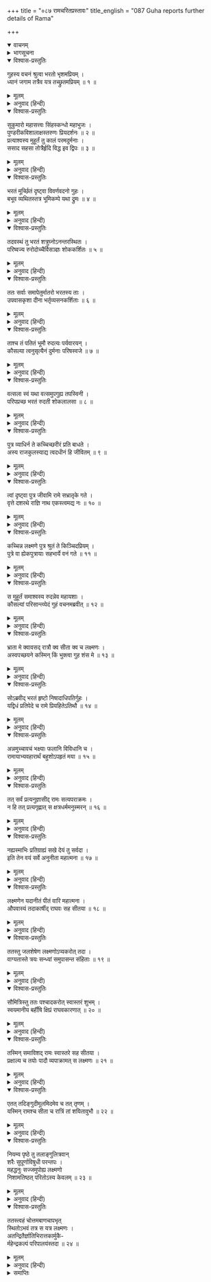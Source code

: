 +++
title = "०८७ रामचरितप्रस्तावः"
title_english = "087 Guha reports further details of Rama"

+++
<details open><summary>वाचनम्</summary>
<div caption="श्रीराम-हरिसीताराममूर्ति-घनपाठिभ्यां वचनम्" class="audioEmbed" src="https://archive.org/download/Ramayana-recitation-Sriram-harisItArAmamUrti-Ghanapaati-v2/Kanda_2/Kanda_2_AYK-087-Rama_Charitha_Prasthavaha.mp3"></div>
</details>

<details><summary>भागसूचना</summary>

87. भरतकी मूर्च्छासे गुह, शत्रुघ्न और माताओंका दुःखी होना, होशमें आनेपर भरतका गुहसे श्रीराम आदिके भोजन और शयन आदिके विषयमें पूछना और गुहका उन्हें सब बातें बताना
</details>

<details open><summary>विश्वास-प्रस्तुतिः</summary>

गुहस्य वचनं श्रुत्वा भरतो भृशमप्रियम् ।  
ध्यानं जगाम तत्रैव यत्र तच्छ्रुतमप्रियम् ॥ १ ॥
</details>

<details><summary>मूलम्</summary>

गुहस्य वचनं श्रुत्वा भरतो भृशमप्रियम् ।  
ध्यानं जगाम तत्रैव यत्र तच्छ्रुतमप्रियम् ॥ १ ॥
</details>

<details><summary>अनुवाद (हिन्दी)</summary>

गुहका श्रीरामके जटाधारण आदिसे सम्बन्ध रखनेवाला अत्यन्त अप्रिय वचन सुनकर भरत चिन्तामग्न हो गये । जिन श्रीरामके विषयमें उन्होंने अप्रिय बात सुनी थी, उन्हींका वे चिन्तन करने लगे (उन्हें यह चिन्ता हो गयी कि अब मेरा मनोरथ पूर्ण न हो सकेगा । श्रीरामने जब जटा धारण कर ली, तब वे शायद ही लौटें) ॥ १ ॥
</details>

<details open><summary>विश्वास-प्रस्तुतिः</summary>

सुकुमारो महासत्त्वः सिंहस्कन्धो महाभुजः ।  
पुण्डरीकविशालाक्षस्तरुणः प्रियदर्शनः ॥ २ ॥  
प्रत्याश्वस्य मुहूर्तं तु कालं परमदुर्मनाः ।  
ससाद सहसा तोत्रैर्हृदि विद्ध इव द्विपः ॥ ३ ॥
</details>

<details><summary>मूलम्</summary>

सुकुमारो महासत्त्वः सिंहस्कन्धो महाभुजः ।  
पुण्डरीकविशालाक्षस्तरुणः प्रियदर्शनः ॥ २ ॥  
प्रत्याश्वस्य मुहूर्तं तु कालं परमदुर्मनाः ।  
ससाद सहसा तोत्रैर्हृदि विद्ध इव द्विपः ॥ ३ ॥
</details>

<details><summary>अनुवाद (हिन्दी)</summary>

भरत सुकुमार होनेके साथ ही महान् बलशाली थे, उनके कंधे सिंहके समान थे, भुजाएँ बड़ी-बड़ी और नेत्र विकसित कमलके सदृश सुन्दर थे । उनकी अवस्था तरुण थी और वे देखनेमें बड़े मनोरम थे । उन्होंने गुहकी बात सुनकर दो घड़ीतक किसी प्रकार धैर्य धारण किया, फिर उनके मनमें बड़ा दुःख हुआ । वे अंकुशसे विद्ध हुए हाथीके समान अत्यन्त व्यथित होकर सहसा दुःखसे शिथिल एवं मूर्च्छित हो गये ॥ २-३ ॥
</details>

<details open><summary>विश्वास-प्रस्तुतिः</summary>

भरतं मूर्च्छितं दृष्ट्वा विवर्णवदनो गुहः ।  
बभूव व्यथितस्तत्र भूमिकम्पे यथा द्रुमः ॥ ४ ॥
</details>

<details><summary>मूलम्</summary>

भरतं मूर्च्छितं दृष्ट्वा विवर्णवदनो गुहः ।  
बभूव व्यथितस्तत्र भूमिकम्पे यथा द्रुमः ॥ ४ ॥
</details>

<details><summary>अनुवाद (हिन्दी)</summary>

भरतको मूर्च्छित हुआ देख गुहके चेहरेका रंग उड़ गया । वह भूकम्पके समय मथित हुए वृक्षकी भाँति वहाँ व्यथित हो उठा ॥ ४ ॥
</details>

<details open><summary>विश्वास-प्रस्तुतिः</summary>

तदवस्थं तु भरतं शत्रुघ्नोऽनन्तरस्थितः ।  
परिष्वज्य रुरोदोच्चैर्विसञ्ज्ञः शोककर्शितः ॥ ५ ॥
</details>

<details><summary>मूलम्</summary>

तदवस्थं तु भरतं शत्रुघ्नोऽनन्तरस्थितः ।  
परिष्वज्य रुरोदोच्चैर्विसञ्ज्ञः शोककर्शितः ॥ ५ ॥
</details>

<details><summary>अनुवाद (हिन्दी)</summary>

शत्रुघ्न भरतके पास ही बैठे थे । वे उनकी वैसी अवस्था देख उन्हें हृदयसे लगाकर जोर-जोरसे रोने लगे और शोकसे पीड़ित हो अपनी सुध-बुध खो बैठे ॥ ५ ॥
</details>

<details open><summary>विश्वास-प्रस्तुतिः</summary>

ततः सर्वाः समापेतुर्मातरो भरतस्य ताः ।  
उपवासकृशा दीना भर्तृव्यसनकर्शिताः ॥ ६ ॥
</details>

<details><summary>मूलम्</summary>

ततः सर्वाः समापेतुर्मातरो भरतस्य ताः ।  
उपवासकृशा दीना भर्तृव्यसनकर्शिताः ॥ ६ ॥
</details>

<details><summary>अनुवाद (हिन्दी)</summary>

तदनन्तर भरतकी सभी माताएँ वहाँ आ पहुँचीं । वे पतिवियोगके दुःखसे दुःखी, उपवास करनेके कारण दुर्बल और दीन हो रही थीं ॥ ६ ॥
</details>

<details open><summary>विश्वास-प्रस्तुतिः</summary>

ताश्च तं पतितं भूमौ रुदत्यः पर्यवारयन् ।  
कौसल्या त्वनुसृत्यैनं दुर्मनाः परिषस्वजे ॥ ७ ॥
</details>

<details><summary>मूलम्</summary>

ताश्च तं पतितं भूमौ रुदत्यः पर्यवारयन् ।  
कौसल्या त्वनुसृत्यैनं दुर्मनाः परिषस्वजे ॥ ७ ॥
</details>

<details><summary>अनुवाद (हिन्दी)</summary>

भूमिपर पड़े हुए भरतको उन्होंने चारों ओरसे घेर लिया और सब-की-सब रोने लगीं । कौसल्याका हृदय तो दुःखसे और भी कातर हो उठा । उन्होंने भरतके पास जाकर उन्हें अपनी गोदमें चिपका लिया ॥ ७ ॥
</details>

<details open><summary>विश्वास-प्रस्तुतिः</summary>

वत्सला स्वं यथा वत्समुपगुह्य तपस्विनी ।  
परिपप्रच्छ भरतं रुदती शोकलालसा ॥ ८ ॥
</details>

<details><summary>मूलम्</summary>

वत्सला स्वं यथा वत्समुपगुह्य तपस्विनी ।  
परिपप्रच्छ भरतं रुदती शोकलालसा ॥ ८ ॥
</details>

<details><summary>अनुवाद (हिन्दी)</summary>

जैसे वत्सला गौ अपने बछड़ेको गलेसे लगाकर चाटती है, उसी तरह शोकसे व्याकुल हुई तपस्विनी कौसल्याने भरतको गोदमें लेकर रोते-रोते पूछा— ॥
</details>

<details open><summary>विश्वास-प्रस्तुतिः</summary>

पुत्र व्याधिर्न ते कच्चिच्छरीरं प्रति बाधते ।  
अस्य राजकुलस्याद्य त्वदधीनं हि जीवितम् ॥ ९ ॥
</details>

<details><summary>मूलम्</summary>

पुत्र व्याधिर्न ते कच्चिच्छरीरं प्रति बाधते ।  
अस्य राजकुलस्याद्य त्वदधीनं हि जीवितम् ॥ ९ ॥
</details>

<details><summary>अनुवाद (हिन्दी)</summary>

‘बेटा! तुम्हारे शरीरको कोई रोग तो कष्ट नहीं पहुँचा रहा है? अब इस राजवंशका जीवन तुम्हारे ही अधीन है ॥ ९ ॥
</details>

<details open><summary>विश्वास-प्रस्तुतिः</summary>

त्वां दृष्ट्वा पुत्र जीवामि रामे सभ्रातृके गते ।  
वृत्ते दशरथे राज्ञि नाथ एकस्त्वमद्य नः ॥ १० ॥
</details>

<details><summary>मूलम्</summary>

त्वां दृष्ट्वा पुत्र जीवामि रामे सभ्रातृके गते ।  
वृत्ते दशरथे राज्ञि नाथ एकस्त्वमद्य नः ॥ १० ॥
</details>

<details><summary>अनुवाद (हिन्दी)</summary>

‘वत्स! मैं तुम्हींको देखकर जी रही हूँ । श्रीराम लक्ष्मणके साथ वनमें चले गये और महाराज दशरथ स्वर्गवासी हो गये; अब एकमात्र तुम्हीं हमलोगोंके रक्षक हो ॥ १० ॥
</details>

<details open><summary>विश्वास-प्रस्तुतिः</summary>

कच्चिन्न लक्ष्मणे पुत्र श्रुतं ते किञ्चिदप्रियम् ।  
पुत्रे वा ह्येकपुत्रायाः सहभार्ये वनं गते ॥ ११ ॥
</details>

<details><summary>मूलम्</summary>

कच्चिन्न लक्ष्मणे पुत्र श्रुतं ते किञ्चिदप्रियम् ।  
पुत्रे वा ह्येकपुत्रायाः सहभार्ये वनं गते ॥ ११ ॥
</details>

<details><summary>अनुवाद (हिन्दी)</summary>

‘बेटा! सच बताओ, तुमने लक्ष्मणके सम्बन्धमें अथवा मुझ एक ही पुत्रवाली माके बेटे वनमें सीतासहित गये हुए श्रीरामके विषयमें कोई अप्रिय बात तो नहीं सुनी है?’ ॥ ११ ॥
</details>

<details open><summary>विश्वास-प्रस्तुतिः</summary>

स मुहूर्तं समाश्वस्य रुदन्नेव महायशाः ।  
कौसल्यां परिसान्त्व्येदं गुहं वचनमब्रवीत् ॥ १२ ॥
</details>

<details><summary>मूलम्</summary>

स मुहूर्तं समाश्वस्य रुदन्नेव महायशाः ।  
कौसल्यां परिसान्त्व्येदं गुहं वचनमब्रवीत् ॥ १२ ॥
</details>

<details><summary>अनुवाद (हिन्दी)</summary>

दो ही घड़ीमें जब महायशस्वी भरतका चित्त स्वस्थ हुआ, तब उन्होंने रोते-रोते ही कौसल्याको सान्त्वना दी (और कहा—‘मा! घबराओ मत, मैंने कोई अप्रिय बात नहीं सुनी है’) । फिर निषादराज गुहसे इस प्रकार पूछा— ॥ १२ ॥
</details>

<details open><summary>विश्वास-प्रस्तुतिः</summary>

भ्राता मे क्वावसद् रात्रौ क्व सीता क्व च लक्ष्मणः ।  
अस्वपच्छयने कस्मिन् किं भुक्त्वा गुह शंस मे ॥ १३ ॥
</details>

<details><summary>मूलम्</summary>

भ्राता मे क्वावसद् रात्रौ क्व सीता क्व च लक्ष्मणः ।  
अस्वपच्छयने कस्मिन् किं भुक्त्वा गुह शंस मे ॥ १३ ॥
</details>

<details><summary>अनुवाद (हिन्दी)</summary>

‘गुह! उस दिन रातमें मेरे भाई श्रीराम कहाँ ठहरे थे? सीता कहाँ थीं? और लक्ष्मण कहाँ रहे? उन्होंने क्या भोजन करके कैसे बिछौनेपर शयन किया था? ये सब बातें मुझे बताओ’ ॥ १३ ॥
</details>

<details open><summary>विश्वास-प्रस्तुतिः</summary>

सोऽब्रवीद् भरतं हृष्टो निषादाधिपतिर्गुहः ।  
यद्विधं प्रतिपेदे च रामे प्रियहितेऽतिथौ ॥ १४ ॥
</details>

<details><summary>मूलम्</summary>

सोऽब्रवीद् भरतं हृष्टो निषादाधिपतिर्गुहः ।  
यद्विधं प्रतिपेदे च रामे प्रियहितेऽतिथौ ॥ १४ ॥
</details>

<details><summary>अनुवाद (हिन्दी)</summary>

ये प्रश्न सुनकर निषादराज गुह बहुत प्रसन्न हुआ और उसने अपने प्रिय एवं हितकारी अतिथि श्रीरामके आनेपर उनके प्रति जैसा बर्ताव किया था, वह सब बताते हुए भरतसे कहा— ॥ १४ ॥
</details>

<details open><summary>विश्वास-प्रस्तुतिः</summary>

अन्नमुच्चावचं भक्ष्याः फलानि विविधानि च ।  
रामायाभ्यवहारार्थं बहुशोऽपहृतं मया ॥ १५ ॥
</details>

<details><summary>मूलम्</summary>

अन्नमुच्चावचं भक्ष्याः फलानि विविधानि च ।  
रामायाभ्यवहारार्थं बहुशोऽपहृतं मया ॥ १५ ॥
</details>

<details><summary>अनुवाद (हिन्दी)</summary>

‘मैंने भाँति-भाँतिके अन्न, अनेक प्रकारके खाद्य-पदार्थ और कई तरहके फल श्रीरामचन्द्रजीके पास भोजनके लिये प्रचुर मात्रामें पहुँचाये ॥ १५ ॥
</details>

<details open><summary>विश्वास-प्रस्तुतिः</summary>

तत् सर्वं प्रत्यनुज्ञासीद् रामः सत्यपराक्रमः ।  
न हि तत् प्रत्यगृह्णात् स क्षत्रधर्ममनुस्मरन् ॥ १६ ॥
</details>

<details><summary>मूलम्</summary>

तत् सर्वं प्रत्यनुज्ञासीद् रामः सत्यपराक्रमः ।  
न हि तत् प्रत्यगृह्णात् स क्षत्रधर्ममनुस्मरन् ॥ १६ ॥
</details>

<details><summary>अनुवाद (हिन्दी)</summary>

‘सत्यपराक्रमी श्रीरामने मेरी दी हुई सब वस्तुएँ स्वीकार तो कीं; किंतु क्षत्रियधर्मका स्मरण करते हुए उनको ग्रहण नहीं किया—मुझे आदरपूर्वक लौटा दिया ॥
</details>

<details open><summary>विश्वास-प्रस्तुतिः</summary>

नह्यस्माभिः प्रतिग्राह्यं सखे देयं तु सर्वदा ।  
इति तेन वयं सर्वे अनुनीता महात्मना ॥ १७ ॥
</details>

<details><summary>मूलम्</summary>

नह्यस्माभिः प्रतिग्राह्यं सखे देयं तु सर्वदा ।  
इति तेन वयं सर्वे अनुनीता महात्मना ॥ १७ ॥
</details>

<details><summary>अनुवाद (हिन्दी)</summary>

‘फिर उन महात्माने हम सब लोगोंको समझाते हुए कहा—‘सखे! हम-जैसे क्षत्रियोंको किसीसे कुछ लेना नहीं चाहिये; अपितु सदा देना ही चाहिये’ ॥ १७ ॥
</details>

<details open><summary>विश्वास-प्रस्तुतिः</summary>

लक्ष्मणेन यदानीतं पीतं वारि महात्मना ।  
औपवास्यं तदाकार्षीद् राघवः सह सीतया ॥ १८ ॥
</details>

<details><summary>मूलम्</summary>

लक्ष्मणेन यदानीतं पीतं वारि महात्मना ।  
औपवास्यं तदाकार्षीद् राघवः सह सीतया ॥ १८ ॥
</details>

<details><summary>अनुवाद (हिन्दी)</summary>

‘सीतासहित श्रीरामने उस रातमें उपवास ही किया । लक्ष्मण जो जल ले आये थे, केवल उसीको उन महात्माने पीया ॥ १८ ॥
</details>

<details open><summary>विश्वास-प्रस्तुतिः</summary>

ततस्तु जलशेषेण लक्ष्मणोऽप्यकरोत् तदा ।  
वाग्यतास्ते त्रयः सन्ध्यां समुपासन्त संहिताः ॥ १९ ॥
</details>

<details><summary>मूलम्</summary>

ततस्तु जलशेषेण लक्ष्मणोऽप्यकरोत् तदा ।  
वाग्यतास्ते त्रयः सन्ध्यां समुपासन्त संहिताः ॥ १९ ॥
</details>

<details><summary>अनुवाद (हिन्दी)</summary>

‘उनके पीनेसे बचा हुआ जल लक्ष्मणने ग्रहण किया । (जलपानके पहले) उन तीनोंने मौन एवं एकाग्रचित्त होकर संध्योपासना की थी ॥ १९ ॥
</details>

<details open><summary>विश्वास-प्रस्तुतिः</summary>

सौमित्रिस्तु ततः पश्चादकरोत् स्वास्तरं शुभम् ।  
स्वयमानीय बर्हींषि क्षिप्रं राघवकारणात् ॥ २० ॥
</details>

<details><summary>मूलम्</summary>

सौमित्रिस्तु ततः पश्चादकरोत् स्वास्तरं शुभम् ।  
स्वयमानीय बर्हींषि क्षिप्रं राघवकारणात् ॥ २० ॥
</details>

<details><summary>अनुवाद (हिन्दी)</summary>

‘तदनन्तर लक्ष्मणने स्वयं कुश लाकर श्रीरामचन्द्रजीके लिये शीघ्र ही सुन्दर बिछौना बिछाया ॥ २० ॥
</details>

<details open><summary>विश्वास-प्रस्तुतिः</summary>

तस्मिन् समाविशद् रामः स्वास्तरे सह सीतया ।  
प्रक्षाल्य च तयोः पादौ व्यपाक्रामत् स लक्ष्मणः ॥ २१ ॥
</details>

<details><summary>मूलम्</summary>

तस्मिन् समाविशद् रामः स्वास्तरे सह सीतया ।  
प्रक्षाल्य च तयोः पादौ व्यपाक्रामत् स लक्ष्मणः ॥ २१ ॥
</details>

<details><summary>अनुवाद (हिन्दी)</summary>

‘उस सुन्दर बिस्तरपर जब सीताके साथ श्रीराम विराजमान हुए, तब लक्ष्मण उन दोनोंके चरण पखारकर वहाँसे दूर हट आये ॥ २१ ॥
</details>

<details open><summary>विश्वास-प्रस्तुतिः</summary>

एतत् तदिङ्गुदीमूलमिदमेव च तत् तृणम् ।  
यस्मिन् रामश्च सीता च रात्रिं तां शयितावुभौ ॥ २२ ॥
</details>

<details><summary>मूलम्</summary>

एतत् तदिङ्गुदीमूलमिदमेव च तत् तृणम् ।  
यस्मिन् रामश्च सीता च रात्रिं तां शयितावुभौ ॥ २२ ॥
</details>

<details><summary>अनुवाद (हिन्दी)</summary>

‘यही वह इङ्गुदी-वृक्षकी जड़ है और यही वह तृण है, जहाँ श्रीराम और सीता—दोनोंने रात्रिमें शयन किया था ॥ २२ ॥
</details>

<details open><summary>विश्वास-प्रस्तुतिः</summary>

नियम्य पृष्ठे तु तलाङ्गुलित्रवान्  
शरैः सुपूर्णाविषुधी परन्तपः ।  
महद्धनुः सज्जमुपोह्य लक्ष्मणो  
निशामतिष्ठत् परितोऽस्य केवलम् ॥ २३ ॥
</details>

<details><summary>मूलम्</summary>

नियम्य पृष्ठे तु तलाङ्गुलित्रवान्  
शरैः सुपूर्णाविषुधी परन्तपः ।  
महद्धनुः सज्जमुपोह्य लक्ष्मणो  
निशामतिष्ठत् परितोऽस्य केवलम् ॥ २३ ॥
</details>

<details><summary>अनुवाद (हिन्दी)</summary>

‘शत्रुसंतापी लक्ष्मण अपनी पीठपर बाणोंसे भरे दो तरकस बाँधे, दोनों हाथोंकी अंगुलियोंमें दस्ताने पहने और महान् धनुष चढ़ाये श्रीरामके चारों ओर घूमकर केवल पहरा देते हुए रातभर खड़े रहे ॥ २३ ॥
</details>

<details open><summary>विश्वास-प्रस्तुतिः</summary>

ततस्त्वहं चोत्तमबाणचापभृत्  
स्थितोऽभवं तत्र स यत्र लक्ष्मणः ।  
अतन्द्रितैर्ज्ञातिभिरात्तकार्मुकै-  
र्महेन्द्रकल्पं परिपालयंस्तदा ॥ २४ ॥
</details>

<details><summary>मूलम्</summary>

ततस्त्वहं चोत्तमबाणचापभृत्  
स्थितोऽभवं तत्र स यत्र लक्ष्मणः ।  
अतन्द्रितैर्ज्ञातिभिरात्तकार्मुकै-  
र्महेन्द्रकल्पं परिपालयंस्तदा ॥ २४ ॥
</details>

<details><summary>अनुवाद (हिन्दी)</summary>

‘तदनन्तर मैं भी उत्तम बाण और धनुष लेकर वहीं आ खड़ा हुआ, जहाँ लक्ष्मण थे । उस समय अपने बन्धु-बान्धवोंके साथ, जो निद्रा और आलस्यका त्याग करके धनुष-बाण लिये सदा सावधान रहे, मैं देवराज इन्द्रके समान तेजस्वी श्रीरामकी रक्षा करता रहा’ ॥ २४ ॥
</details>

<details><summary>समाप्तिः</summary>

इत्यार्षे श्रीमद्रामायणे वाल्मीकीये आदिकाव्येऽयोध्याकाण्डे सप्ताशीतितमः सर्गः ॥ ८७ ॥  
इस प्रकार श्रीवाल्मीकिनिर्मित आर्षरामायण आदिकाव्यके अयोध्याकाण्डमें सतासीवाँ सर्ग पूरा हुआ ॥ ८७ ॥
</details>


